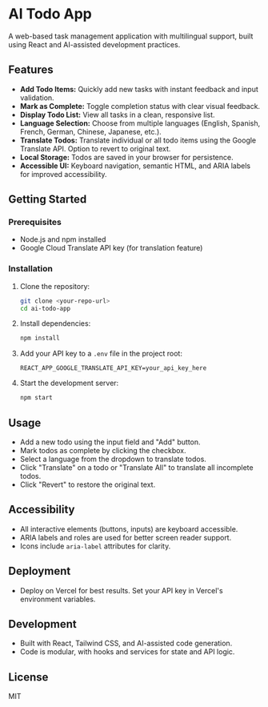 # AI Todo App

A web-based task management application with multilingual support, built using React and AI-assisted development practices.

## Features

- **Add Todo Items:** Quickly add new tasks with instant feedback and input validation.
- **Mark as Complete:** Toggle completion status with clear visual feedback.
- **Display Todo List:** View all tasks in a clean, responsive list.
- **Language Selection:** Choose from multiple languages (English, Spanish, French, German, Chinese, Japanese, etc.).
- **Translate Todos:** Translate individual or all todo items using the Google Translate API. Option to revert to original text.
- **Local Storage:** Todos are saved in your browser for persistence.
- **Accessible UI:** Keyboard navigation, semantic HTML, and ARIA labels for improved accessibility.

## Getting Started

### Prerequisites
- Node.js and npm installed
- Google Cloud Translate API key (for translation feature)

### Installation
1. Clone the repository:
   ```sh
   git clone <your-repo-url>
   cd ai-todo-app
   ```
2. Install dependencies:
   ```sh
   npm install
   ```
3. Add your API key to a `.env` file in the project root:
   ```env
   REACT_APP_GOOGLE_TRANSLATE_API_KEY=your_api_key_here
   ```
4. Start the development server:
   ```sh
   npm start
   ```

## Usage
- Add a new todo using the input field and "Add" button.
- Mark todos as complete by clicking the checkbox.
- Select a language from the dropdown to translate todos.
- Click "Translate" on a todo or "Translate All" to translate all incomplete todos.
- Click "Revert" to restore the original text.

## Accessibility
- All interactive elements (buttons, inputs) are keyboard accessible.
- ARIA labels and roles are used for better screen reader support.
- Icons include `aria-label` attributes for clarity.

## Deployment
- Deploy on Vercel for best results. Set your API key in Vercel's environment variables.

## Development
- Built with React, Tailwind CSS, and AI-assisted code generation.
- Code is modular, with hooks and services for state and API logic.

## License
MIT
